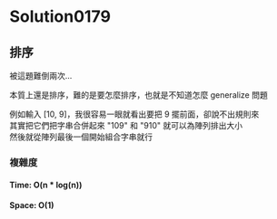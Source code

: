 # Solution0179

## 排序

被這題難倒兩次...  

本質上還是排序，難的是要怎麼排序，也就是不知道怎麼 generalize 問題

例如輸入 [10, 9]，我很容易一眼就看出要把 9 擺前面，卻說不出規則來  
其實把它們把字串合併起來 "109" 和 "910" 就可以為陣列排出大小  
然後就從陣列最後一個開始組合字串就行

### 複雜度

#### Time: O(n * log(n))

#### Space: O(1)
